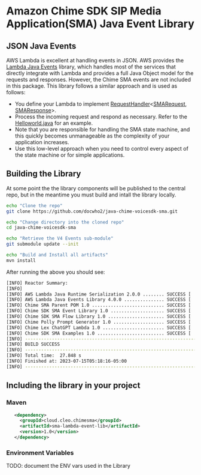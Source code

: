 # Amazon Chime SDK SIP Media Application(SMA) Java Event Library

## JSON Java Events

AWS Lambda is excellent at handling events in JSON. AWS provides the [Lambda Java Events](https://github.com/aws/aws-lambda-java-libs/tree/main/aws-lambda-java-events) library, which handles most of the services that directly integrate with Lambda and provides a full Java Object model for the requests and responses. However, the Chime SMA events are not included in this package. This library follows a similar approach and is used as follows:

- You define your Lambda to implement [RequestHandler](https://github.com/aws/aws-lambda-java-libs/blob/main/aws-lambda-java-core/src/main/java/com/amazonaws/services/lambda/runtime/RequestHandler.java)<[SMARequest](/ChimeSMAEvent/src/main/java/cloud/cleo/chimesma/model/SMARequest.java), [SMAResponse](/ChimeSMAEvent/src/main/java/cloud/cleo/chimesma/model/SMAResponse.java)>.
- Process the incoming request and respond as necessary. Refer to the [Helloworld.java](/Examples/src/main/java/cloud/cleo/chimesma/examples/response/HelloWorld.java) for an example.
- Note that you are responsible for handling the SMA state machine, and this quickly becomes unmanageable as the complexity of your application increases.
- Use this low-level approach when you need to control every aspect of the state machine or for simple applications.


## Building the Library

At some point the the library components will be published to the central repo, but in the meantime you must build and intall the library locally.

```bash
echo "Clone the repo"
git clone https://github.com/docwho2/java-chime-voicesdk-sma.git

echo "Change directory into the cloned repo"
cd java-chime-voicesdk-sma

echo "Retrieve the V4 Events sub-module"
git submodule update --init

echo "Build and Install all artifacts"
mvn install
```

After running the above you should see:

```bash
[INFO] Reactor Summary:
[INFO] 
[INFO] AWS Lambda Java Runtime Serialization 2.0.0 ........ SUCCESS [  7.869 s]
[INFO] AWS Lambda Java Events Library 4.0.0 ............... SUCCESS [  6.248 s]
[INFO] Chime SMA Parent POM 1.0 ........................... SUCCESS [  0.002 s]
[INFO] Chime SDK SMA Event Library 1.0 .................... SUCCESS [  0.790 s]
[INFO] Chime SDK SMA Flow Library 1.0 ..................... SUCCESS [  1.227 s]
[INFO] Chime Polly Prompt Generator 1.0 ................... SUCCESS [  5.528 s]
[INFO] Chime Lex ChatGPT Lambda 1.0 ....................... SUCCESS [  4.142 s]
[INFO] Chime SDK SMA Examples 1.0 ......................... SUCCESS [  1.250 s]
[INFO] ------------------------------------------------------------------------
[INFO] BUILD SUCCESS
[INFO] ------------------------------------------------------------------------
[INFO] Total time:  27.848 s
[INFO] Finished at: 2023-07-15T05:18:16-05:00
[INFO] ------------------------------------------------------------------------
```

## Including the library in your project

### Maven
```xml
   <dependency>
     <groupId>cloud.cleo.chimesma</groupId>
     <artifactId>sma-lambda-event-lib</artifactId>
     <version>1.0</version>
   </dependency>
```


### Environment Variables

TODO: document the ENV vars used in the Library
